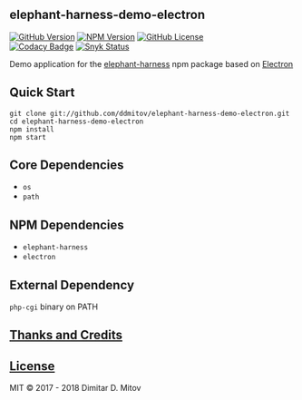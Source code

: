 elephant-harness-demo-electron
--------------------------------------------------------------------------------

[![GitHub Version](https://img.shields.io/github/release/ddmitov/elephant-harness-demo-electron.svg)](https://github.com/ddmitov/elephant-harness-demo-electron/releases)
[![NPM Version](https://img.shields.io/npm/v/elephant-harness-demo-electron.svg)](https://www.npmjs.com/package/elephant-harness-demo-electron)
[![GitHub License](https://img.shields.io/badge/License-MIT-yellow.svg)](./LICENSE.md)  
[![Codacy Badge](https://api.codacy.com/project/badge/Grade/a85d108fd0f94b12ba6ab7193e4790be)](https://www.codacy.com/app/ddmitov/elephant-harness-demo-electron?utm_source=github.com&amp;utm_medium=referral&amp;utm_content=ddmitov/elephant-harness-demo-electron&amp;utm_campaign=Badge_Grade)
[![Snyk Status](https://snyk.io/test/github/ddmitov/elephant-harness-demo-electron/badge.svg)](https://snyk.io/test/github/ddmitov/elephant-harness-demo-electron)  

Demo application for the [elephant-harness](https://www.npmjs.com/package/elephant-harness) npm package based on [Electron](http://electron.atom.io/)

## Quick Start
``git clone git://github.com/ddmitov/elephant-harness-demo-electron.git``  
``cd elephant-harness-demo-electron``  
``npm install``  
``npm start``

## Core Dependencies
* ``os``
* ``path``

## NPM Dependencies
* ``elephant-harness``
* ``electron``

## External Dependency
``php-cgi`` binary on PATH

## [Thanks and Credits](./CREDITS.md)

## [License](./LICENSE.md)
MIT © 2017 - 2018 Dimitar D. Mitov  
